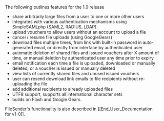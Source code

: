 The following outlines features for the 1.0 release

* share arbitrarily large files from a user to one or more other users
* integrates with various authentication mechanisms using SimpleSAMLphp (SAML2, RADIUS, LDAP)
* upload vouchers to allow users without an account to upload a file
* cancel / resume file uploads (using GoogleGears)
* download files multiple times, from link with built-in password in auto-generated email, or directly from interface by authenticated user 
* automatic deletion of shared files and issued vouchers after X amount of time, or manual deletion by authenticated user any time prior to expiry
* email notification each time a file is uploaded, downloaded or manually deleted, or a voucher is issued or manually deleted
* view lists of currently shared files and unused issued vouchers
* user can resend download link emails to file recipients without re-uploading the file
* add additional recipients to already uploaded files
* UTF8 support, supports all international character sets
* builds on Flash and Google Gears. 

FileSender's functionality is also described in [[End_User_Documentation for v1-0]].

